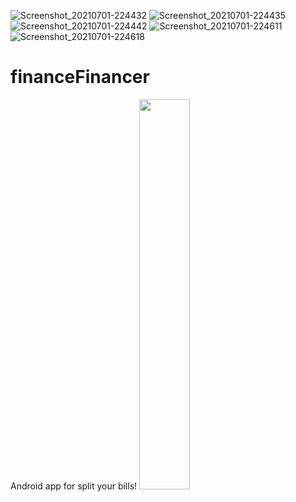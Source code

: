 ![Screenshot_20210701-224432](https://user-images.githubusercontent.com/47896458/124164692-96963580-dabe-11eb-8d53-4f5b4870f4cf.jpg)
![Screenshot_20210701-224435](https://user-images.githubusercontent.com/47896458/124164695-985ff900-dabe-11eb-8c1a-6609f92e594f.jpg)
![Screenshot_20210701-224442](https://user-images.githubusercontent.com/47896458/124164703-9a29bc80-dabe-11eb-91bd-2bc18e074e2a.jpg)
![Screenshot_20210701-224611](https://user-images.githubusercontent.com/47896458/124164713-9dbd4380-dabe-11eb-81a8-87c779497bca.jpg)
![Screenshot_20210701-224618](https://user-images.githubusercontent.com/47896458/124164730-a6157e80-dabe-11eb-8e7e-71dead326337.jpg)
# financeFinancer
Android app for split your bills!
<img src="https://user-images.githubusercontent.com/47896458/124164730-a6157e80-dabe-11eb-8e7e-71dead326337.jpg" width="40%"/>

